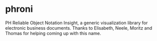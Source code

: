 # phroni

PH Reliable Object Notation Insight, a generic visualization library for electronic business documents.
Thanks to Elisabeth, Neele, Moritz and Thomas for helping coming up with this name.

